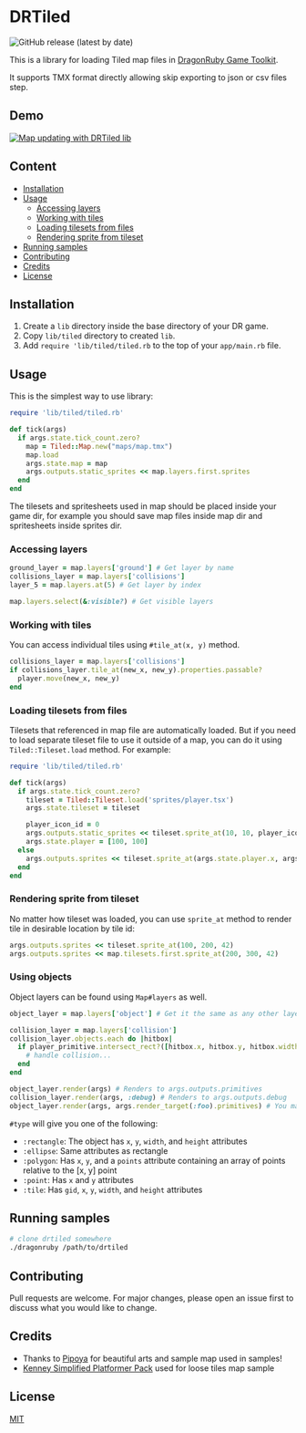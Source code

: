 # DRTiled

![GitHub release (latest by date)](https://img.shields.io/github/v/release/wildfiler/drtiled?label=version&style=plastic)

This is a library for loading Tiled map files in [DragonRuby Game Toolkit](https://dragonruby.org/toolkit/game).

It supports TMX format directly allowing skip exporting to json or csv files step.


## Demo

[![Map updating with DRTiled lib](https://img.youtube.com/vi/RrWJ3s3WA3s/0.jpg)](https://youtu.be/RrWJ3s3WA3s)

## Content

- [Installation](#installation)
- [Usage](#usage)
    * [Accessing layers](#accessing-layers)
    * [Working with tiles](#working-with-tiles)
    * [Loading tilesets from files](#loading-tilesets-from-files)
    * [Rendering sprite from tileset](#rendering-sprite-from-tileset)
- [Running samples](#running-samples)
- [Contributing](#contributing)
- [Credits](#credits)
- [License](#license)

## Installation

1. Create a `lib` directory inside the base directory of your DR game.
2. Copy `lib/tiled` directory to created `lib`.
3. Add `require 'lib/tiled/tiled.rb` to the top of your `app/main.rb` file.


## Usage

This is the simplest way to use library:

```ruby
require 'lib/tiled/tiled.rb'

def tick(args)
  if args.state.tick_count.zero?
    map = Tiled::Map.new("maps/map.tmx")
    map.load
    args.state.map = map
    args.outputs.static_sprites << map.layers.first.sprites
  end
end
```

The tilesets and spritesheets used in map should be placed inside your game dir, for example you should save map files inside map dir and spritesheets inside sprites dir.


### Accessing layers

```ruby
ground_layer = map.layers['ground'] # Get layer by name
collisions_layer = map.layers['collisions']
layer_5 = map.layers.at(5) # Get layer by index

map.layers.select(&:visible?) # Get visible layers
```

### Working with tiles

You can access individual tiles using `#tile_at(x, y)` method.

```ruby
collisions_layer = map.layers['collisions']
if collisions_layer.tile_at(new_x, new_y).properties.passable?
  player.move(new_x, new_y)
end
```

### Loading tilesets from files

Tilesets that referenced in map file are automatically loaded. But if you need to load separate tileset file to use it outside of a map, you can do it using `Tiled::Tileset.load` method. For example:

```ruby
require 'lib/tiled/tiled.rb'

def tick(args)
  if args.state.tick_count.zero?
    tileset = Tiled::Tileset.load('sprites/player.tsx')
    args.state.tileset = tileset

    player_icon_id = 0
    args.outputs.static_sprites << tileset.sprite_at(10, 10, player_icon_id)
    args.state.player = [100, 100]
  else
    args.outputs.sprites << tileset.sprite_at(args.state.player.x, args.state.player.y, 2)
  end
end
```

### Rendering sprite from tileset

No matter how tileset was loaded, you can use `sprite_at` method to render tile in desirable location by tile id:

```ruby
args.outputs.sprites << tileset.sprite_at(100, 200, 42)
args.outputs.sprites << map.tilesets.first.sprite_at(200, 300, 42)
```

### Using objects

Object layers can be found using `Map#layers` as well.

```ruby
object_layer = map.layers['object'] # Get it the same as any other layer

collision_layer = map.layers['collision']
collision_layer.objects.each do |hitbox|
  if player_primitive.intersect_rect?([hitbox.x, hitbox.y, hitbox.width, hitbox.height])
    # handle collision...
  end
end

object_layer.render(args) # Renders to args.outputs.primitives
collision_layer.render(args, :debug) # Renders to args.outputs.debug
object_layer.render(args, args.render_target(:foo).primitives) # You may also pass in a GTK::OutputsArray
```

`#type` will give you one of the following:

 * `:rectangle`: The object has `x`, `y`, `width`, and `height` attributes
 * `:ellipse`: Same attributes as rectangle
 * `:polygon`: Has `x`, `y`, and a `points` attribute containing an array of
               points relative to the [x, y] point
 * `:point`: Has `x` and `y` attributes
 * `:tile`: Has `gid`, `x`, `y`, `width`, and `height` attributes

## Running samples

```bash
# clone drtiled somewhere
./dragonruby /path/to/drtiled
```

## Contributing

Pull requests are welcome. For major changes, please open an issue first to discuss what you would like to change.


## Credits

- Thanks to [Pipoya](https://pipoya.itch.io) for beautiful arts and sample map used in samples!  
- [Kenney Simplified Platformer Pack](https://www.kenney.nl/assets/simplified-platformer-pack) used for loose tiles map sample

## License
[MIT](https://choosealicense.com/licenses/mit/)
